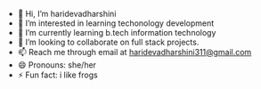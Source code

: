 - 👋 Hi, I’m haridevadharshini
- 👀 I’m interested in learning techonology development
- 🌱 I’m currently learning b.tech information technology
- 💞️ I’m looking to collaborate on full stack projects.
- 📫 Reach me through email at haridevadharshini311@gmail.com
- 😄 Pronouns: she/her
- ⚡ Fun fact: i like frogs

<!---
haridevadharshini/haridevadharshini is a ✨ special ✨ repository because its `README.md` (this file) appears on your GitHub profile.
You can click the Preview link to take a look at your changes.
--->
